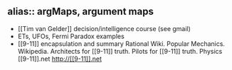 alias:: argMaps, argument maps
-
- [[Tim van Gelder]] decision/intelligence course (see gmail)
- ETs, UFOs, Fermi Paradox examples
- [[9-11]] encapsulation and summary
  			Rational Wiki. Popular Mechanics. Wikipedia. Architects for [[9-11]] truth. Pilots for [[9-11]] truth. Physics [[9-11]].net <http://[[9-11]].net>